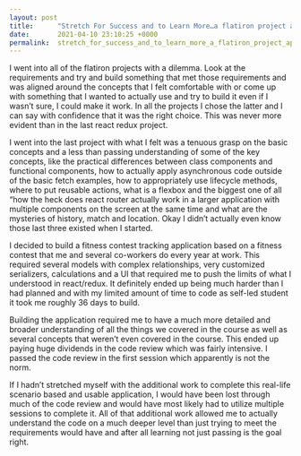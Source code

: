 ```yaml
---
layout: post
title:      "Stretch For Success and to Learn More…a flatiron project approach"
date:       2021-04-10 23:10:25 +0000
permalink:  stretch_for_success_and_to_learn_more_a_flatiron_project_approach
---
```



I went into all of the flatiron projects with a dilemma. Look at the requirements and try and build something that met those requirements and was aligned around the concepts that I felt comfortable with or come up with something that I wanted to actually use and try to build it even if I wasn’t sure, I could make it work. In all the projects I chose the latter and I can say with confidence that it was the right choice. This was never more evident than in the last react redux project.

I went into the last project with what I felt was a tenuous grasp on the basic concepts and a less than passing understanding of some of the key concepts, like the practical differences between class components and functional components, how to actually apply asynchronous code outside of the basic fetch examples, how to appropriately use lifecycle methods, where to put reusable actions, what is a flexbox and the biggest one of all “how the heck does react router actually work in a larger application with multiple components on the screen at the same time and what are the mysteries of history, match and location. Okay I didn’t actually even know those last three existed when I started.

I decided to build a fitness contest tracking application based on a fitness contest that me and several co-workers do every year at work. This required several models with complex relationships, very customized serializers, calculations and a UI that required me to push the limits of what I understood in react/redux. It definitely ended up being much harder than I had planned and with my limited amount of time to code as self-led student it took me roughly 36 days to build.

Building the application required me to have a much more detailed and broader understanding of all the things we covered in the course as well as several concepts that weren’t even covered in the course. This ended up paying huge dividends in the code review which was fairly intensive. I passed the code review in the first session which apparently is not the norm.

If I hadn’t stretched myself with the additional work to complete this real-life scenario based and usable application, I would have been lost through much of the code review and would have most likely had to utilize multiple sessions to complete it. All of that additional work allowed me to actually understand the code on a much deeper level than just trying to meet the requirements would have and after all learning not just passing is the goal right.

